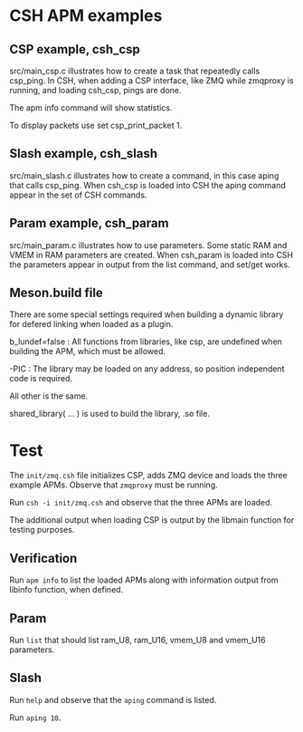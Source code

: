 # CSH APM examples

## CSP example, csh_csp

src/main_csp.c illustrates how to create a task that repeatedly calls csp_ping.
In CSH, when adding a CSP interface, like ZMQ while zmqproxy is running, and loading csh_csp, pings are done.

The apm info command will show statistics.

To display packets use set csp_print_packet 1.

## Slash example, csh_slash

src/main_slash.c illustrates how to create a command, in this case aping that calls csp_ping. 
When csh_csp is loaded into CSH the aping command appear in the set of CSH commands.

## Param example, csh_param

src/main_param.c illustrates how to use parameters. Some static RAM and VMEM in RAM parameters are created. 
When csh_param is loaded into CSH the parameters appear in output from the list command, and set/get works.


## Meson.build file

There are some special settings required when building a dynamic library for defered linking when loaded as a plugin.

b_lundef=false : All functions from libraries, like csp, are undefined when building the APM, which must be allowed.

-PIC : The library may be loaded on any address, so position independent code is required.

All other is the same.

shared_library( ... ) is used to build the library, .so file.

# Test

The `init/zmq.csh` file initializes CSP, adds ZMQ device and loads the three example APMs. Observe that `zmqproxy` must be running.

Run `csh -i init/zmq.csh` and observe that the three APMs are loaded.

The additional output when loading CSP is output by the libmain function for testing purposes. 

## Verification

Run `apm info` to list the loaded APMs along with information output from libinfo function, when defined.

## Param

Run `list` that should list ram_U8, ram_U16, vmem_U8 and vmem_U16 parameters.

## Slash

Run `help` and observe that the `aping` command is listed.

Run `aping 10`.
